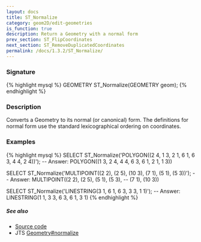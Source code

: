 ```yaml
---
layout: docs
title: ST_Normalize
category: geom2D/edit-geometries
is_function: true
description: Return a Geometry with a normal form
prev_section: ST_FlipCoordinates
next_section: ST_RemoveDuplicatedCoordinates
permalink: /docs/1.3.2/ST_Normalize/
---
```


### Signature

{% highlight mysql %}
GEOMETRY ST_Normalize(GEOMETRY geom);
{% endhighlight %}

### Description

Converts a Geometry to its normal (or canonical) form.
The definitions for normal form use the standard lexicographical
ordering on coordinates.

### Examples

{% highlight mysql %}
SELECT ST_Normalize('POLYGON((2 4, 1 3, 2 1, 6 1, 6 3, 4 4, 2 4))');
-- Answer:           POLYGON((1 3, 2 4, 4 4, 6 3, 6 1, 2 1, 1 3))

SELECT ST_Normalize('MULTIPOINT((2 2), (2 5), (10 3), (7 1),
                                (5 1), (5 3))');
-- Answer:           MULTIPOINT((2 2), (2 5), (5 1), (5 3),
--                              (7 1), (10 3))

SELECT ST_Normalize('LINESTRING(3 1, 6 1, 6 3, 3 3, 1 1)');
-- Answer:           LINESTRING(1 1, 3 3, 6 3, 6 1, 3 1)
{% endhighlight %}

##### See also

* <a href="https://github.com/orbisgis/h2gis/blob/master/h2gis-functions/src/main/java/org/h2gis/functions/spatial/edit/ST_Normalize.java" target="_blank">Source code</a>
* JTS [Geometry#normalize][jts]

[jts]: http://tsusiatsoftware.net/jts/javadoc/com/vividsolutions/jts/geom/Geometry.html#normalize()
